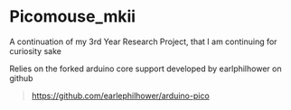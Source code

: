 # Picomouse_mkii
A continuation of my 3rd Year Research Project, that I am continuing for curiosity sake

Relies on the forked arduino core support developed by earlphilhower on github
>https://github.com/earlephilhower/arduino-pico
